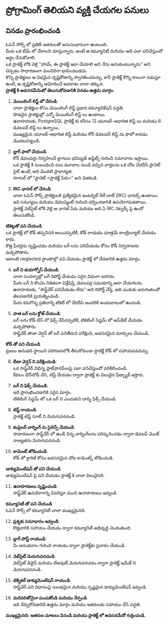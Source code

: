 # ప్రోగ్రామింగ్ తెలియని వ్యక్తి చేయగల పనులు  
## వినడం ప్రారంభించండి  

ఓపెన్ సోర్స్ లో ప్రతిదీ ఇతరులతో అనుసంధానంగా ఉంటుంది.  
మీరు ఒక టీమ్ లో చేరాలని చూస్తున్నారు, అంటే ఆ కమ్యూనిటీ మరియు అది ఎలా పనిచేస్తుందో అర్థం చేసుకోవాలి.  
ఒక ప్రాజెక్ట్ లోకి వెళ్లి "హాయ్, ఈ ప్రాజెక్ట్ ఇలా చేయాలి అని నేను అనుకుంటున్నాను" అని చెప్పడం సాధారణంగా మంచిదిగా భావించబడదు.  
కొన్ని ప్రాజెక్టులు ఆ విధమైన దృష్టికోణాన్ని స్వాగతించవచ్చు, కానీ ప్రాజెక్ట్ కొన్ని కాలంగా నడుస్తూ ఉంటే, ఆ దృష్టికోణాన్ని ఆమోదించే అవకాశం చాలా తక్కువ.  
**ప్రాజెక్ట్ కి అవసరమేమిటో తెలుసుకోవడానికి వినడం ఉత్తమ మార్గం.**

1. **మెయిలింగ్ లిస్ట్ లో చేరండి**:  
చాలా ప్రాజెక్టుల కోసం మెయిలింగ్ లిస్ట్ ప్రధాన కమ్యూనికేషన్ పద్ధతి.  
పొడవైన ప్రాజెక్టుల్లో ఎన్నో మెయిలింగ్ లిస్ట్ లు ఉంటాయి.  
ఉదాహరణకు, PostgreSQL ప్రాజెక్ట్ కు కనీసం 12 యూజర్-ఆధారిత లిస్ట్ లు మరియు 6 డెవలపర్ లిస్ట్ లు ఉన్నాయి.  
ముఖ్యమైన యూజర్-ఆధారిత లిస్ట్ మరియు కోర్ డెవలపర్ లిస్ట్ ను ఫాలో కావడం మొదలుపెట్టండి.  

2. **బ్లాగ్ ఫాలో చేయండి**:  
కోర్ డెవలపర్లు నిర్వహించే బ్లాగులు భవిష్యత్ అప్డేట్స్ గురించి సమాచారం ఇస్తాయి.  
ఒక ప్రాజెక్ట్ కి సంబంధించి పలు మూలాల నుండి వచ్చిన వార్తలను ఒక చోట చేరదీసే ప్లానెట్ సైట్ ఉంటే, అది మొదటి ప్రాధాన్యత.  
గూగుల్ లో "ప్లానెట్ <ప్రాజెక్ట్ పేరు>" అని వెతకండి.  

3. **IRC ఛానల్ లో చేరండి**:  
చాలా ఓపెన్ సోర్స్ ప్రాజెక్టులకి ప్రత్యేకమైన ఇంటర్నెట్ రీలే చాట్ (IRC) ఛానల్స్ ఉంటాయి.  
ఇవి సమస్యలు మరియు డెవలప్మెంట్ గురించి చర్చించడానికి ఉపయోగపడతాయి.  
ప్రాజెక్ట్ వెబ్‌సైట్ లోకి వెళ్లి ఆ ఛానల్ పేరు మరియు అది ఏ IRC నెట్వర్క్ పై ఉందో తెలుసుకోండి.  

**టికెట్లతో పని చేయండి**  
ఒక ప్రాజెక్ట్ లో కోడ్ తప్పనిసరి అయినప్పటికీ, కోడ్ రాయడం మాత్రమే కాంట్రిబ్యూట్ చేయడం కాదు.  
కొత్త ఫీచర్లను సృష్టించడం మరియు బగ్ లను సరిచేయడం కోసం కోడ్ నిర్వహణను మర్చిపోతారు.  
ఇలాంటి neglected ప్రాంతాల్లో పని చేయడం ప్రాజెక్ట్ లో చేరడానికి ఉత్తమ మార్గం.  

4. **బగ్ ని డయాగ్నోస్ చేయండి**:  
చాలా సందర్భాల్లో బగ్ రిపోర్ట్ చేయడం సరైన విధంగా జరగదు.  
మీరు బగ్ ని కొంచెం నిశితంగా విశ్లేషిస్తే, డెవలపర్ల సమయాన్ని ఆదా చేయగలరు.  
ఉదాహరణకు, "సాఫ్ట్‌వేర్ పనిచేయడం లేదు" అని రిపోర్ట్ చేస్తే, అది ఎందుకు జరుగుతుందో తెలపడానికి ప్రయత్నించండి.  
మీరు కనుగొన్న ప్రతిదాన్ని టికెట్ లో చేరదీసి అందరికి అందుబాటులో ఉంచండి.  

5. **పాత బగ్ లను క్లోజ్ చేయండి**:  
బగ్ లను కోడ్ బేస్ లో ఫిక్స్ చేసినప్పటికీ, టికెటింగ్ సిస్టమ్ లో అప్‌డేట్ చేయడం మర్చిపోతారు.  
సాఫ్ట్‌వేర్ తాజా వెర్షన్ తో బగ్ పనితీరుని పరీక్షించి, అవసరమైన మార్పులు చేయండి.  

**కోడ్ తో పని చేయండి**  
ప్రజలు అనుభవ స్థాయిని పరిగణనలోకి తీసుకోకుండా ప్రాజెక్ట్ కోడ్ లో సహాయపడవచ్చు.  

6. **బీటా వెర్షన్ ని పరీక్షించండి**:  
ఒక సాఫ్ట్‌వేర్ విభిన్న ప్లాట్‌ఫారమ్‌లపై ఎలా పనిచేస్తుందో పరిశీలించండి.  
కేవలం డౌన్‌లోడ్ చేసి, టెస్ట్ చేయడం ద్వారా ప్రాజెక్ట్ కు విలువైన ఫీడ్బ్యాక్ ఇస్తారు.  

7. **బగ్ ని ఫిక్స్ చేయండి**:  
ఇది ప్రారంభించడానికి సరైన మార్గం.  
టికెటింగ్ సిస్టమ్ లో ఒక బగ్ ని ఎంచుకుని దాన్ని ఫిక్స్ చేయండి.  

8. **టెస్ట్ రాయండి**:  
ప్రాజెక్ట్ టెస్ట్ సూట్ ని మెరుగుపరచండి.  

9. **కంపైలర్ వార్నింగ్ ను సైలెన్స్ చేయండి**:  
సాధారణంగా సాఫ్ట్‌వేర్ లో ఉండే చిన్న వార్నింగ్‌లను పరిష్కరించడం ద్వారా డెవలప్ మెంట్ నాణ్యతను మెరుగుపరచండి.  

10. **కామెంట్ జోడించండి**:  
కోడ్ లో క్లారిటీ కోసం అవసరమైన చోట కామెంట్స్ జోడించండి.  

**డాక్యుమెంటేషన్ తో పని చేయండి**  
డాక్యుమెంటేషన్ పై పని చేయడం ప్రాజెక్ట్ కి చాలా విలువైనది.  

11. **ఉదాహరణలు సృష్టించండి**:  
సాఫ్ట్‌వేర్ ఉపయోగాన్ని వివరిస్తూ మంచి ఉదాహరణలు ఇవ్వండి.  

**కమ్యూనిటీ తో పని చేయండి**  
ఓపెన్ సోర్స్ లో కమ్యూనిటీ చాలా ముఖ్యమైనది.  

12. **ప్రశ్నకు సమాధానం ఇవ్వండి**:  
కొత్తవారికి సహాయం చేయడం ద్వారా కమ్యూనిటీ అభివృద్ధి చెందుతుంది.  

13. **బ్లాగ్ పోస్ట్ రాయండి**:  
మీ అనుభవాల గురించి రాయడం ద్వారా ప్రాజెక్ట్‌కు ప్రచారం చేయండి.  

14. **వెబ్‌సైట్ మెరుగుపరచండి**:  
వెబ్‌సైట్ డిజైన్ మరియు లేఅవుట్ మెరుగుపరచడం ద్వారా ప్రాజెక్ట్ ఇమేజ్ ని మెరుగుపరచండి.  

15. **టెక్నికల్ డాక్యుమెంటేషన్ రాయండి**:  
సాఫ్ట్‌వేర్ పని విధానంపై సులభమైన మరియు స్పష్టమైన డాక్యుమెంటేషన్ ఇవ్వండి.  

16. **మరెవరితోనైనా పంచుకోండి మరియు నేర్పండి**:  
ఇది నేర్చుకోవడానికి ఉత్తమ మార్గం మరియు ఇతరులకు సహాయం చేసే పద్ధతి.  

**ముఖ్యమైనది: ఇతరుల మాటలు వినండి మరియు ప్రాజెక్ట్ లో అవసరమేదో గుర్తించండి.**
